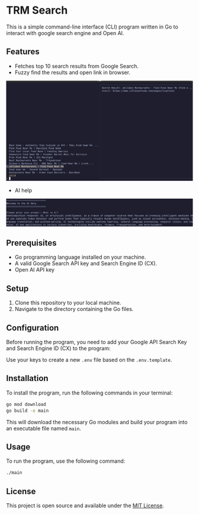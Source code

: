 # TRM Search

This is a simple command-line interface (CLI) program written in Go to interact with google search engine and Open AI.

## Features
- Fetches top 10 search results from Google Search.
- Fuzzy find the results and open link in browser.

![alt text](images/image.png)

- AI help

![alt text](images/image-1.png)
## Prerequisites
- Go programming language installed on your machine.
- A valid Google Search API key and Search Engine ID (CX).
- Open AI API key

## Setup
1. Clone this repository to your local machine.
2. Navigate to the directory containing the Go files.

## Configuration
Before running the program, you need to add your Google API Search Key and Search Engine ID (CX) to the program:

Use your keys to create a new `.env` file based on the `.env.template`.

## Installation
To install the program, run the following commands in your terminal:

```bash
go mod download
go build -o main
```


This will download the necessary Go modules and build your program into an executable file named `main`.

## Usage

To run the program, use the following command:

```bash
./main
```

## License

This project is open source and available under the [MIT License](LICENSE).
